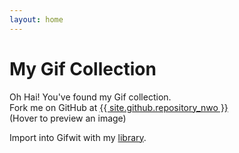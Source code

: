 ```yaml
---
layout: home
---
```


# My Gif Collection

<p>Oh Hai! You've found my Gif collection. <br>Fork me on GitHub at <a href="{{ site.github.repository_url }}" title="Revision {{ site.github.build_revision }}">{{ site.github.repository_nwo }}</a> <br> (Hover to preview an image)</p>

<p>Import into Gifwit with my <a href="library.gifwit">library</a>.</p>
